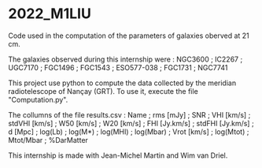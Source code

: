 # 2022_M1LIU
Code used in the computation of the parameters of galaxies oberved at 21 cm.

The galaxies observed during this internship were :
NGC3600 ; IC2267 ; UGC7170 ; FGC1496 ; FGC1543 ; ESO577-038 ; FGC1731 ; NGC7741
      
      
This project use python to compute the data collected by the meridian radiotelescope of Nançay (GRT).
To use it, execute the file "Computation.py".

The collumns of the file results.csv : Name ; rms [mJy] ; SNR ; VHI [km/s] ; stdVHI [km/s] ; W50 [km/s] ; W20 [km/s] ; FHI [Jy.km/s] ; stdFHI [Jy.km/s] ; d [Mpc] ; log(Lb) ; log(M*) ; log(MHI) ; log(Mbar) ; Vrot [km/s] ; log(Mtot) ; Mtot/Mbar ; %DarMatter

This internship is made with Jean-Michel Martin and Wim van Driel.
